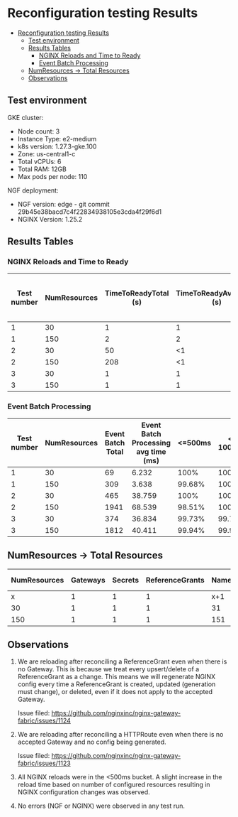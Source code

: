 # Reconfiguration testing Results

<!-- TOC -->
- [Reconfiguration testing Results](#reconfiguration-testing-results)
  - [Test environment](#test-environment)
  - [Results Tables](#results-tables)
    - [NGINX Reloads and Time to Ready](#nginx-reloads-and-time-to-ready)
    - [Event Batch Processing](#event-batch-processing)
  - [NumResources -> Total Resources](#numresources---total-resources)
  - [Observations](#observations)
<!-- TOC -->

## Test environment

GKE cluster:

- Node count: 3
- Instance Type: e2-medium
- k8s version: 1.27.3-gke.100
- Zone: us-central1-c
- Total vCPUs: 6
- Total RAM: 12GB
- Max pods per node: 110

NGF deployment:

- NGF version: edge - git commit 29b45e38bacd7c4f22834938105e3cda4f29f6d1
- NGINX Version: 1.25.2

## Results Tables

### NGINX Reloads and Time to Ready

| Test number | NumResources | TimeToReadyTotal (s) | TimeToReadyAvgSingle (s) | NGINX reloads | NGINX reload avg time (ms)|
| ----------- | ------------ |----------------------|--------------------------|---------------|---------------------------|
| 1           | 30           | 1                    | 1                        | 2             | 191                       |
| 1           | 150          | 2                    | 2                        | 2             | 440                       |
| 2           | 30           | 50                   | <1                       | 93            | 162                       |
| 2           | 150          | 208                  | <1                       | 396           | 281                       |
| 3           | 30           | 1                    | 1                        | 93            | 129                       |
| 3           | 150          | 1                    | 1                        | 453           | 130                       |


### Event Batch Processing

| Test number | NumResources | Event Batch Total | Event Batch Processing avg time (ms) | <=500ms | <= 1000ms |
|-------------|--------------|-------------------|--------------------------------------|---------|-----------|
| 1           | 30           | 69                | 6.232                                | 100%    | 100%      |
| 1           | 150          | 309               | 3.638                                | 99.68%  | 100%      |
| 2           | 30           | 465               | 38.759                               | 100%    | 100%      |
| 2           | 150          | 1941              | 68.539                               | 98.51%  | 100%      |
| 3           | 30           | 374               | 36.834                               | 99.73%  | 99.73%    |
| 3           | 150          | 1812              | 40.411                               | 99.94%  | 99.94%    |


## NumResources -> Total Resources
| NumResources | Gateways | Secrets | ReferenceGrants | Namespaces | application Pods | application Services | HTTPRoutes | Total Resources |
| ------------ | -------- | ------- | --------------- | ---------- | ---------------- | -------------------- | ---------- | --------------- |
| x            | 1        | 1       | 1               | x+1        | 2x               | 2x                   | 3x         | <total>         |
| 30           | 1        | 1       | 1               | 31         | 60               | 60                   | 90         | 244             |
| 150          | 1        | 1       | 1               | 151        | 300              | 300                  | 450        | 1204            |

## Observations

1. We are reloading after reconciling a ReferenceGrant even when there is no Gateway. This is because we treat every
   upsert/delete of a ReferenceGrant as a change. This means we will regenerate NGINX config every time a ReferenceGrant
   is created, updated (generation must change), or deleted, even if it does not apply to the accepted Gateway.

   Issue filed: https://github.com/nginxinc/nginx-gateway-fabric/issues/1124

2. We are reloading after reconciling a HTTPRoute even when there is no accepted Gateway and no config being generated.

   Issue filed: https://github.com/nginxinc/nginx-gateway-fabric/issues/1123

3. All NGINX reloads were in the <500ms bucket. A slight increase in the reload time based on number of configured resources
   resulting in NGINX configuration changes was observed.

4. No errors (NGF or NGINX) were observed in any test run.
